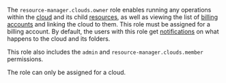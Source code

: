 The `resource-manager.clouds.owner` role enables running any operations within the [cloud](../../../resource-manager/concepts/resources-hierarchy.md#cloud) and its child [resources](../../../resource-manager/concepts/resources-hierarchy.md), as well as viewing the list of [billing accounts](../../../billing/concepts/billing-account.md) and linking the cloud to them. This role must be assigned for a billing account. By default, the users with this role get [notifications](../../../resource-manager/concepts/notify.md) on what happens to the cloud and its folders.

This role also includes the `admin` and `resource-manager.clouds.member` permissions.

The role can only be assigned for a cloud.
